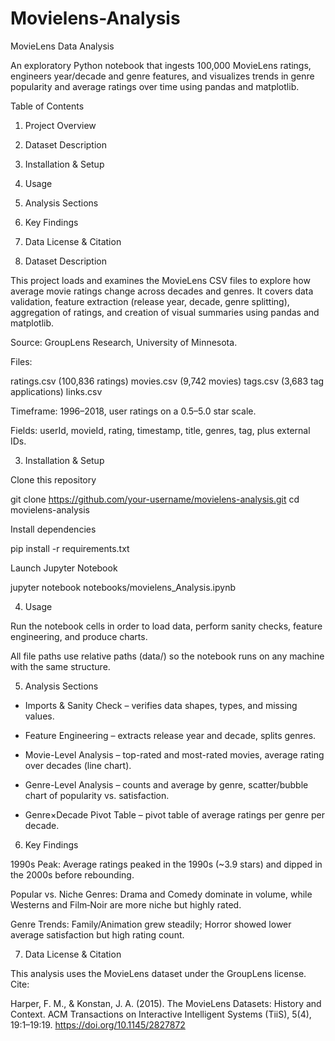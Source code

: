 # Movielens-Analysis

MovieLens Data Analysis

An exploratory Python notebook that ingests 100,000 MovieLens ratings, engineers year/decade and genre features, and visualizes trends in genre popularity and average ratings over time using pandas and matplotlib.

  Table of Contents

1. Project Overview
2. Dataset Description
3. Installation & Setup
4. Usage
5. Analysis Sections
6. Key Findings
7. Data License & Citation


2. Dataset Description

This project loads and examines the MovieLens CSV files to explore how average movie ratings change across decades and genres. It covers data validation, feature extraction (release year, decade, genre splitting), aggregation of ratings, and creation of visual summaries using pandas and matplotlib.

Source: GroupLens Research, University of Minnesota.

Files:

ratings.csv (100,836 ratings)
movies.csv (9,742 movies)
tags.csv (3,683 tag applications)
links.csv

Timeframe: 1996–2018, user ratings on a 0.5–5.0 star scale.

Fields: userId, movieId, rating, timestamp, title, genres, tag, plus external IDs.

3. Installation & Setup

Clone this repository

git clone https://github.com/your-username/movielens-analysis.git
cd movielens-analysis

Install dependencies

pip install -r requirements.txt

Launch Jupyter Notebook

jupyter notebook notebooks/movielens_Analysis.ipynb

4. Usage

Run the notebook cells in order to load data, perform sanity checks, feature engineering, and produce charts.

All file paths use relative paths (data/) so the notebook runs on any machine with the same structure.

5. Analysis Sections

- Imports & Sanity Check – verifies data shapes, types, and missing values.

- Feature Engineering – extracts release year and decade, splits genres.

- Movie-Level Analysis – top-rated and most-rated movies, average rating over decades (line chart).

- Genre-Level Analysis – counts and average by genre, scatter/bubble chart of popularity vs. satisfaction.

- Genre×Decade Pivot Table – pivot table of average ratings per genre per decade.

6. Key Findings

1990s Peak: Average ratings peaked in the 1990s (~3.9 stars) and dipped in the 2000s before rebounding.

Popular vs. Niche Genres: Drama and Comedy dominate in volume, while Westerns and Film‑Noir are more niche but highly rated.

Genre Trends: Family/Animation grew steadily; Horror showed lower average satisfaction but high rating count.

7. Data License & Citation

This analysis uses the MovieLens dataset under the GroupLens license. Cite:

Harper, F. M., & Konstan, J. A. (2015). The MovieLens Datasets: History and Context. ACM Transactions on Interactive Intelligent Systems (TiiS), 5(4), 19:1–19:19. https://doi.org/10.1145/2827872
